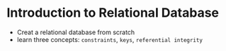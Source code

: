 # Introduction to Relational Database
+ Creat a relational database from scratch
+ learn three concepts: `constraints`, `keys`, `referential integrity`

